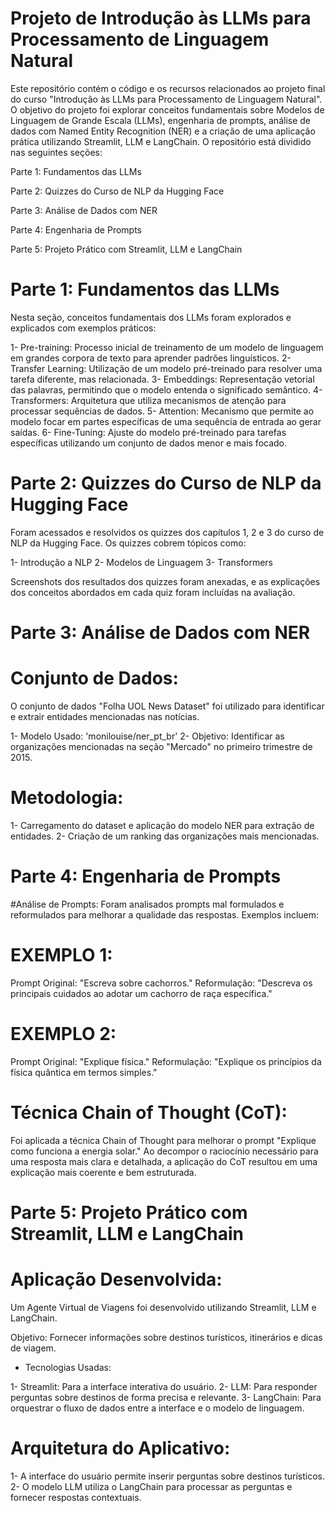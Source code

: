 # Projeto de Introdução às LLMs para Processamento de Linguagem Natural

Este repositório contém o código e os recursos relacionados ao projeto final do curso "Introdução às LLMs para Processamento de Linguagem Natural". O objetivo do projeto foi explorar conceitos fundamentais sobre Modelos de Linguagem de Grande Escala (LLMs), engenharia de prompts, análise de dados com Named Entity Recognition (NER) e a criação de uma aplicação prática utilizando Streamlit, LLM e LangChain. O repositório está dividido nas seguintes seções:


Parte 1: Fundamentos das LLMs

Parte 2: Quizzes do Curso de NLP da Hugging Face

Parte 3: Análise de Dados com NER

Parte 4: Engenharia de Prompts

Parte 5: Projeto Prático com Streamlit, LLM e LangChain

# Parte 1: Fundamentos das LLMs
Nesta seção, conceitos fundamentais dos LLMs foram explorados e explicados com exemplos práticos:

1- Pre-training: Processo inicial de treinamento de um modelo de linguagem em grandes corpora de texto para aprender padrões linguísticos.
2- Transfer Learning: Utilização de um modelo pré-treinado para resolver uma tarefa diferente, mas relacionada.
3- Embeddings: Representação vetorial das palavras, permitindo que o modelo entenda o significado semântico.
4- Transformers: Arquitetura que utiliza mecanismos de atenção para processar sequências de dados.
5- Attention: Mecanismo que permite ao modelo focar em partes específicas de uma sequência de entrada ao gerar saídas.
6- Fine-Tuning: Ajuste do modelo pré-treinado para tarefas específicas utilizando um conjunto de dados menor e mais focado.

# Parte 2: Quizzes do Curso de NLP da Hugging Face

Foram acessados e resolvidos os quizzes dos capítulos 1, 2 e 3 do curso de NLP da Hugging Face. Os quizzes cobrem tópicos como:

1- Introdução a NLP
2- Modelos de Linguagem
3- Transformers

Screenshots dos resultados dos quizzes foram anexadas, e as explicações dos conceitos abordados em cada quiz foram incluídas na avaliação.

# Parte 3: Análise de Dados com NER

# Conjunto de Dados:
O conjunto de dados "Folha UOL News Dataset" foi utilizado para identificar e extrair entidades mencionadas nas notícias.

1- Modelo Usado: 'monilouise/ner_pt_br'
2- Objetivo: Identificar as organizações mencionadas na seção "Mercado" no primeiro trimestre de 2015.

# Metodologia:
1- Carregamento do dataset e aplicação do modelo NER para extração de entidades.
2- Criação de um ranking das organizações mais mencionadas.

# Parte 4: Engenharia de Prompts

#Análise de Prompts:
Foram analisados prompts mal formulados e reformulados para melhorar a qualidade das respostas. Exemplos incluem:

# EXEMPLO 1:
Prompt Original: "Escreva sobre cachorros."
Reformulação: "Descreva os principais cuidados ao adotar um cachorro de raça específica."

# EXEMPLO 2:
Prompt Original: "Explique física."
Reformulação: "Explique os princípios da física quântica em termos simples."

# Técnica Chain of Thought (CoT):
Foi aplicada a técnica Chain of Thought para melhorar o prompt "Explique como funciona a energia solar." Ao decompor o raciocínio necessário para uma resposta mais clara e detalhada, a aplicação do CoT resultou em uma explicação mais coerente e bem estruturada.

# Parte 5: Projeto Prático com Streamlit, LLM e LangChain

# Aplicação Desenvolvida:
Um Agente Virtual de Viagens foi desenvolvido utilizando Streamlit, LLM e LangChain.

Objetivo: Fornecer informações sobre destinos turísticos, itinerários e dicas de viagem.

- Tecnologias Usadas:

1- Streamlit: Para a interface interativa do usuário.
2- LLM: Para responder perguntas sobre destinos de forma precisa e relevante.
3- LangChain: Para orquestrar o fluxo de dados entre a interface e o modelo de linguagem.

# Arquitetura do Aplicativo:
1- A interface do usuário permite inserir perguntas sobre destinos turísticos.
2- O modelo LLM utiliza o LangChain para processar as perguntas e fornecer respostas contextuais.
